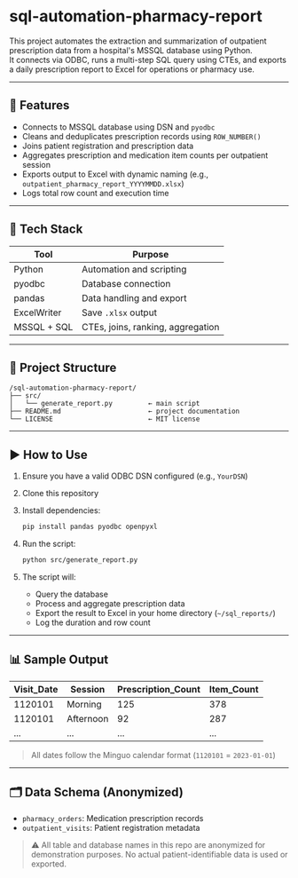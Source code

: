 # sql-automation-pharmacy-report

This project automates the extraction and summarization of outpatient prescription data from a hospital's MSSQL database using Python.  
It connects via ODBC, runs a multi-step SQL query using CTEs, and exports a daily prescription report to Excel for operations or pharmacy use.

---

## 🧰 Features

- Connects to MSSQL database using DSN and `pyodbc`
- Cleans and deduplicates prescription records using `ROW_NUMBER()`
- Joins patient registration and prescription data
- Aggregates prescription and medication item counts per outpatient session
- Exports output to Excel with dynamic naming (e.g., `outpatient_pharmacy_report_YYYYMMDD.xlsx`)
- Logs total row count and execution time

---

## 🧱 Tech Stack

| Tool        | Purpose                          |
|-------------|----------------------------------|
| Python      | Automation and scripting         |
| pyodbc      | Database connection              |
| pandas      | Data handling and export         |
| ExcelWriter | Save `.xlsx` output              |
| MSSQL + SQL | CTEs, joins, ranking, aggregation|

---

## 📁 Project Structure

```
/sql-automation-pharmacy-report/
├── src/
│   └── generate_report.py         ← main script
├── README.md                      ← project documentation
└── LICENSE                        ← MIT license
```
---

## ▶️ How to Use

1. Ensure you have a valid ODBC DSN configured (e.g., `YourDSN`)
2. Clone this repository
3. Install dependencies:

    ```bash
    pip install pandas pyodbc openpyxl
    ```

4. Run the script:

    ```bash
    python src/generate_report.py
    ```

5. The script will:
    - Query the database  
    - Process and aggregate prescription data  
    - Export the result to Excel in your home directory (`~/sql_reports/`)  
    - Log the duration and row count

---

## 📊 Sample Output

| Visit_Date | Session   | Prescription_Count | Item_Count |
|------------|-----------|--------------------|------------|
| 1120101    | Morning   | 125                | 378        |
| 1120101    | Afternoon | 92                 | 287        |
| ...        | ...       | ...                | ...        |

> All dates follow the Minguo calendar format (`1120101` = `2023-01-01`)

---

## 🗂 Data Schema (Anonymized)

- `pharmacy_orders`: Medication prescription records  
- `outpatient_visits`: Patient registration metadata

> ⚠️ All table and database names in this repo are anonymized for demonstration purposes.
> No actual patient-identifiable data is used or exported.
